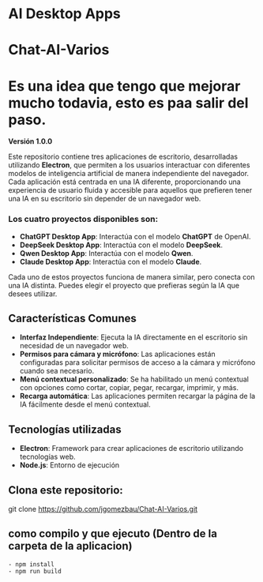 # AI Desktop Apps
# Chat-AI-Varios
# Es una idea que tengo que mejorar mucho todavia, esto es paa salir del paso.

**Versión 1.0.0**

Este repositorio contiene tres aplicaciones de escritorio, desarrolladas utilizando **Electron**, que permiten a los usuarios interactuar con diferentes modelos de inteligencia artificial de manera independiente del navegador. Cada aplicación está centrada en una IA diferente, proporcionando una experiencia de usuario fluida y accesible para aquellos que prefieren tener una IA en su escritorio sin depender de un navegador web.

### Los cuatro proyectos disponibles son:

- **ChatGPT Desktop App**: Interactúa con el modelo **ChatGPT** de OpenAI.
- **DeepSeek Desktop App**: Interactúa con el modelo **DeepSeek**.
- **Qwen Desktop App**: Interactúa con el modelo **Qwen**.
- **Claude Desktop App**: Interactúa con el modelo **Claude**.

Cada uno de estos proyectos funciona de manera similar, pero conecta con una IA distinta. Puedes elegir el proyecto que prefieras según la IA que desees utilizar.

## Características Comunes

- **Interfaz Independiente**: Ejecuta la IA directamente en el escritorio sin necesidad de un navegador web.
- **Permisos para cámara y micrófono**: Las aplicaciones están configuradas para solicitar permisos de acceso a la cámara y micrófono cuando sea necesario.
- **Menú contextual personalizado**: Se ha habilitado un menú contextual con opciones como cortar, copiar, pegar, recargar, imprimir, y más.
- **Recarga automática**: Las aplicaciones permiten recargar la página de la IA fácilmente desde el menú contextual.

## Tecnologías utilizadas

- **Electron**: Framework para crear aplicaciones de escritorio utilizando tecnologías web.
- **Node.js**: Entorno de ejecución

## Clona este repositorio:
   git clone https://github.com/jgomezbau/Chat-AI-Varios.git

## como compilo y que ejecuto (Dentro de la carpeta de la aplicacion)
    - npm install
    - npm run build
    
